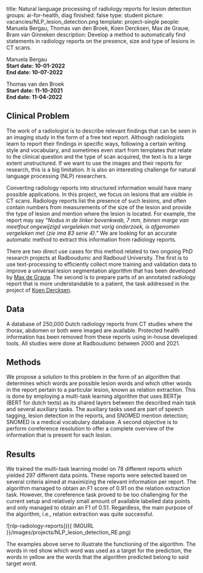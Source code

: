 title: Natural language processing of radiology reports for lesion detection 
groups: ai-for-health, diag 
finished: false 
type: student 
picture: vacancies/NLP_lesion_detection.png
template: project-single
people: Manuela Bergau, Thomas van den Broek, Koen Dercksen, Max de Grauw, Bram van Ginneken
description: Develop a method to automatically find statements in radiology reports on the presence, size and type of lesions in CT scans. 

Manuela Bergau <br>
 **Start date: 10-01-2022** <br>
 **End date: 10-07-2022**
 
Thomas van den Broek <br>
 **Start date: 11-10-2021** <br>
 **End date: 11-04-2022**

## Clinical Problem 
The work of a radiologist is to describe relevant findings that can be seen in
an imaging study in the form of a free text report. Although radiologists learn
to report their findings in specific ways, following a certain writing style
and vocabulary, and sometimes even start from templates that relate to the
clinical question and the type of scan acquired, the text is to a large extent
unstructured. If we want to use the images and their reports for research, this
is a big limitation. It is also an interesting challenge for natural language
processing (NLP) researchers.

Converting radiology reports into structured information would have many
possible applications. In this project, we focus on lesions that are visible in
CT scans. Radiology reports list the presence of such lesions, and often
contain numbers from measurements of the size of the lesion and provide the
type of lesion and mention where the lesion is located. For example, the report
may say *“Nodus in de linker bovenkwab, 7 mm, binnen marge van meetfout
ongewijzigd vergeleken met vorig onderzoek, is afgenomen vergeleken met <DATE>
(zie ima 83 serie 4).”* We are looking for an accurate automatic method to
extract this information from radiology reports.

There are two direct use cases for this method related to two ongoing PhD
research projects at Radboudumc and Radboud University. The first is to use
text-processing to efficiently collect more training and validation data to
improve a universal lesion segmentation algorithm that has been developed by
[Max de Grauw]( https://www.diagnijmegen.nl/people/max-de-grauw/). The second
is to prepare parts of an annotated radiology report that is more
understandable to a patient, the task addressed in the project of [Koen
Dercksen]( https://www.diagnijmegen.nl/projects/mihracle/).

## Data
A database of 250,000 Dutch radiology reports from CT studies where the thorax,
abdomen or both were imaged are available. Protected health information has
been removed from these reports using in-house developed tools. All studies
were done at Radboudumc between 2000 and 2021.

## Methods
We propose a solution to this problem in the form of an algorithm that
determines which words are possible lesion words and which other words in the
report pertain to a particular lesion, known as relation extraction. This is
done by employing a multi-task learning algorithm that uses BERTje (BERT for
dutch texts) as its shared layers between the described main task and several
auxiliary tasks. The auxiliary tasks used are part of speech tagging, lesion
detection in the reports, and SNOMED mention detection; SNOMED is a medical
vocabulary database. A second objective is to perform coreference resolution to
offer a complete overview of the information that is present for each lesion.

## Results
We trained the multi-task learning model on 78 different reports which yielded
297 different data points. These reports were selected based on several
criteria aimed at maximizing the relevant information per report. The algorithm
managed to obtain an F1 score of 0.91 on the relation extraction task. However,
the coreference task proved to be too challenging for the current setup and
relatively small amount of available labelled data points and only managed to
obtain an F1 of 0.51. Regardless, the main purpose of the algorithm, i.e.,
relation extraction was quite successful.

![nlp-radiology-reports]({{ IMGURL }}/images/projects/NLP_lesion_detection_RE.png)
 
The examples above serve to illustrate the functioning of the algorithm. The
words in red show which word was used as a target for the prediction, the words
in yellow are the words that the algorithm predicted belong to said target
word.
